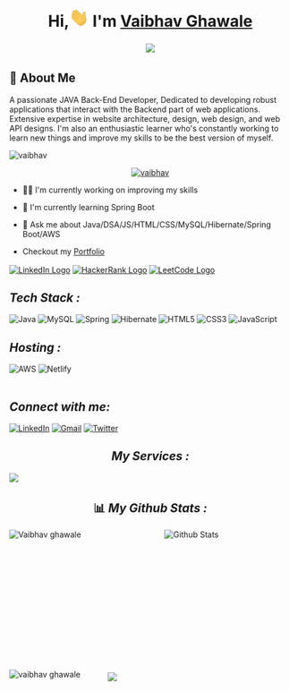<h1 align="center"> Hi,<img style="width: 35px;" src="https://raw.githubusercontent.com/ABSphreak/ABSphreak/master/gifs/Hi.gif" alt=""> I'm <a href="https://www.linkedin.com/in/vaibhavghawale15/"target="_blank"> Vaibhav Ghawale </a></h1>
<h3 align="center"> <img src="https://readme-typing-svg.herokuapp.com?color=00FFFF&lines=Java+Backend+Developer+%3A)" /> </h3>

<h2 align="left">🚀 About Me</h2>

A passionate JAVA Back-End Developer, Dedicated to developing robust applications that interact with the Backend part of web applications. Extensive expertise in website architecture, design, web design, and web API designs. I'm also an enthusiastic learner who's constantly working to learn new things and improve my skills to be the best version of myself. 
   
   <p align="left"> <img src="https://komarev.com/ghpvc/?username=thecodervaibhav&label=Profile%20views&color=0e75b6&style=flat" alt="vaibhav" /> </p>

<p align="center"> <a href="https://github.com/ryo-ma/github-profile-trophy"><img src="https://github-profile-trophy.vercel.app/?username=thecodervaibhav" alt="vaibhav" /></a></p> 
   
   
- 👩‍💻 I'm currently working on improving my skills

- 🧠 I'm currently learning Spring Boot

- 💬 Ask me about Java/DSA/JS/HTML/CSS/MySQL/Hibernate/Spring Boot/AWS

- Checkout my [Portfolio](https://thecodervaibhav.github.io/)

<a href="https://www.linkedin.com/in/vaibhavghawale15/" target="_blank">
  <img align="center" src="https://cdn.icon-icons.com/icons2/2699/PNG/512/linkedin_logo_icon_171224.png" alt="LinkedIn Logo" width="130px"/></a>

<a href="https://www.hackerrank.com/vaibhavghawale01">
  <img align="center" src="https://cdn.icon-icons.com/icons2/2530/PNG/512/hackerrank_button_icon_151894.png" alt="HackerRank Logo" width="130px"/></a>

<a href="https://leetcode.com/v_a_i_b_h_a_v/">
  <img align="center" src="https://cdn.icon-icons.com/icons2/2530/PNG/512/leetcode_button_icon_151892.png" alt="LeetCode Logo" width="130px"/></a>

<!-- ![](https://visitor-badge.glitch.me/badge?page_id=thecodervaibhav&left_color=blue&right_color=green) -->
<!--   ![Visitor Count](https://profile-counter.glitch.me/thecodervaibhav/count.svg) -->

<h2 align="left"><i>Tech Stack :</i></h2>
<div align="left">
<!-- <img alt="Java" src="https://img.shields.io/badge/java-%23ED8B00.svg?style=for-the-badge&logo=java&logoColor=white"/> -->
<img alt="Java" src="https://img.shields.io/badge/java-f89820.svg?style=for-the-badge&logo=java&logoColor=white"/>
<img alt="MySQL" src="https://img.shields.io/badge/MySql-00758f?style=for-the-badge&logo=mysql&logoColor=white"/>
<img alt="Spring" src="https://img.shields.io/badge/spring-%f6b9ad.svg?style=for-the-badge&logo=spring&logoColor=white"/>
<img alt="Hibernate" src="https://img.shields.io/badge/Hibernate-716a47.svg?style=for-the-badge&logo=hibernate&logoColor=white"/>
<img alt="HTML5" src="https://img.shields.io/badge/html5-%23E34F26.svg?style=for-the-badge&logo=html5&logoColor=white"/>
<img alt="CSS3" src="https://img.shields.io/badge/css3-%231572B6.svg?style=for-the-badge&logo=css3&logoColor=white"/> 
<img alt="JavaScript" src="https://img.shields.io/badge/javascript-%23323330.svg?style=for-the-badge&logo=javascript&logoColor=%23F7DF1E"/>
</div>

<!-- <h3 align="left">Hosting :</h3> -->
<h2 align="left"><i>Hosting :</i></h2>
<div align="left">
  <img alt="AWS" src="https://img.shields.io/badge/Amazon_AWS-FF9900?style=for-the-badge&logo=amazonaws&logoColor=white"/>
  <img alt="Netlify" src="https://img.shields.io/badge/Netlify-00C7B7?style=for-the-badge&logo=netlify&logoColor=white"/>
</div><br/>
<!-- <h3 align="left">Connect with me:</h3> -->
<h2 align="left"><i>Connect with me:</i></h2>
<div align="left">
  <a href="https://www.linkedin.com/in/vaibhavghawale15/"><img alt="LinkedIn" src="https://img.shields.io/badge/linkedin-%230077B5.svg?style=for-the-badge&logo=linkedin&logoColor=white"/></a>
  <a href="mailto:vaibhavghawale007@gmail.com"><img alt="Gmail" src="https://img.shields.io/badge/Gmail-D14836?style=for-the-badge&logo=gmail&logoColor=white"/></a>
   <a href="https://twitter.com/VaibhavGhawale"><img alt="Twitter" src="https://img.shields.io/badge/Twitter-1DA1F2?style=for-the-badge&logo=twitter&logoColor=white"/></a>
</div>

<h2 align="center"><i>My Services :</i></h2>
 <img src="https://github.com/thecodervaibhav/thecodervaibhav/blob/main/back2.png"/>
 
<!--  
<h2 align="center">📊<i> My Static :</i></h2>
 <img src="https://github.com/thecodervaibhav/thecodervaibhav/blob/main/back.png"/> -->

<br>

<h2 align="center">📊<i> My Github Stats :</i></h2>
<div>
  <img align="left" src="https://github-readme-streak-stats.herokuapp.com/?user=thecodervaibhav&theme=highcontrast" alt="Vaibhav ghawale" height="250px" width="45%" />
  <img align="right" src="https://github-readme-stats.vercel.app/api?username=thecodervaibhav&theme=highcontrast&show_icons=true&count_private=true" alt="Github Stats" height="255px" width="45%"/>
</div>
  
</br>  

<div>
  <img align="left" src="https://github-readme-stats.vercel.app/api/top-langs/?username=thecodervaibhav&layout=default&langs_count=8&hide=&theme=highcontrast" alt="vaibhav ghawale" height="275px" width="30%"/>
  <img align="right" src="https://activity-graph.herokuapp.com/graph?username=thecodervaibhav&theme=xcode"&height="275px" width="65%"/>
</div>
